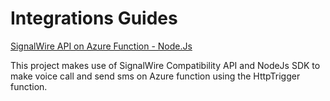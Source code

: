 # Integrations Guides

[SignalWire API on Azure Function - Node.Js](./SignalWire%20API%20on%20Azure%20Function%20-%20Node.Js)<SPACE><SPACE>

This project makes use of SignalWire Compatibility API and NodeJs SDK to make voice call and send sms on Azure function using the HttpTrigger function.

